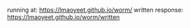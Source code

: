 
running at: https://lmaoyeet.github.io/worm/
written response: https://lmaoyeet.github.io/worm/written

